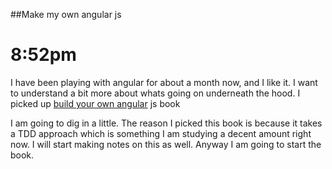 ##Make my own angular js

# 8:52pm

I have been playing with angular for about a month now, and I like it. I want to
understand a bit more about whats going on underneath the hood. I picked up
[build your own angular](http://teropa.info/build-your-own-angular) js book


I am going to dig in a little. The reason I picked this book is because it takes
a TDD approach which is something I am studying a decent amount right now. I
will start making notes on this as well. Anyway I am going to start the book.

